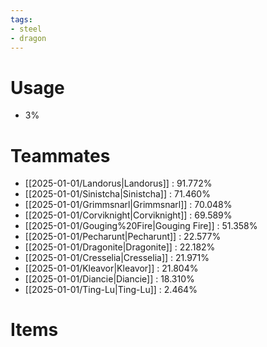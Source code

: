 ```yaml
---
tags:
- steel
- dragon
---
```

# Usage
- 3%
# Teammates
- [[2025-01-01/Landorus|Landorus]] : 91.772%
- [[2025-01-01/Sinistcha|Sinistcha]] : 71.460%
- [[2025-01-01/Grimmsnarl|Grimmsnarl]] : 70.048%
- [[2025-01-01/Corviknight|Corviknight]] : 69.589%
- [[2025-01-01/Gouging%20Fire|Gouging Fire]] : 51.358%
- [[2025-01-01/Pecharunt|Pecharunt]] : 22.577%
- [[2025-01-01/Dragonite|Dragonite]] : 22.182%
- [[2025-01-01/Cresselia|Cresselia]] : 21.971%
- [[2025-01-01/Kleavor|Kleavor]] : 21.804%
- [[2025-01-01/Diancie|Diancie]] : 18.310%
- [[2025-01-01/Ting-Lu|Ting-Lu]] : 2.464%
# Items